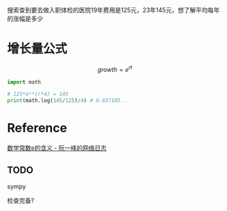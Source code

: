 搜索查到要去做入职体检的医院19年费用是125元，23年145元，想了解平均每年的涨幅是多少
# 增长量公式

$$
growth = e^{rt}
$$

```python
import math

# 125*e**(r*4) = 145
print(math.log(145/125)/4) # 0.037105...
```

# Reference
[数学常数e的含义 - 阮一峰的网络日志](https://www.ruanyifeng.com/blog/2011/07/mathematical_constant_e.html)

## TODO
sympy

检查完备?